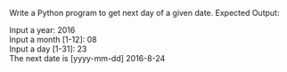 Write a Python program to get next day of a given date.
Expected Output:

Input a year: 2016                                                      
Input a month [1-12]: 08                                                
Input a day [1-31]: 23                                                  
The next date is [yyyy-mm-dd] 2016-8-24 